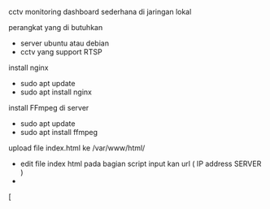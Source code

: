 cctv monitoring dashboard sederhana di jaringan lokal

perangkat yang di butuhkan
- server ubuntu atau debian
- cctv yang support RTSP

install nginx 
- sudo apt update
- sudo apt install nginx


install FFmpeg di server

- sudo apt update
- sudo apt install ffmpeg


 upload file index.html ke /var/www/html/
 - edit file index html pada bagian script input kan url ( IP address SERVER )
 - 
 [ <script>
  // Configuration
  const cameraConfigs = {
  'camera1': {
  url: 'http://ipaddressServer/playlist.m3u8',
  name: 'CCTV SIMPANG RT 11',
  resolution: '1280x720',
  fps: 25
  }, ]





   # Konfigurasi Multiple CCTV
   edit url nya dengan contoh

  - url: 'http://ipaddresServer/camera1/playlist.m3u8',
  - url: 'http://ipaddresServer/camera2/playlist.m3u8',
    dan seterusnya.


    

   # Cara Menggunakan:
   Simpan script sebagai  livestreming.sh atau multi_stream.sh
   Berikan permission eksekusi:
   
     chmod +x  file scrip .sh nya
   Jalankan: 
    
    ./livestreming.sh atau ./multi_stream.sh
    
   Untuk menjalankan di background: 
   
     nohup ./multi_stream.sh  &
   Untuk menjalankan di background: 
      
     nohup ./livestreming.sh  &
  
